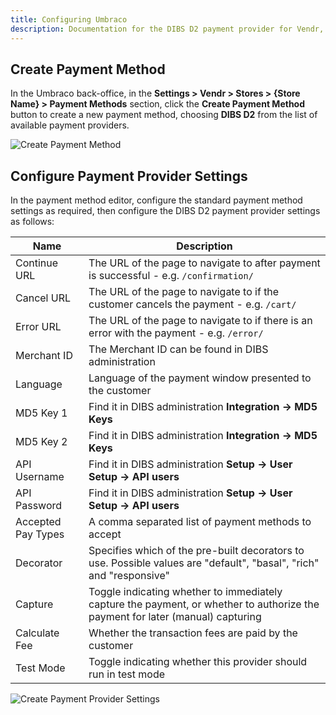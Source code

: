 ```yaml
---
title: Configuring Umbraco
description: Documentation for the DIBS D2 payment provider for Vendr, the eCommerce solution for Umbraco v8+
---
```


## Create Payment Method

In the Umbraco back-office, in the **Settings > Vendr > Stores > {Store Name} > Payment Methods** section, click the **Create Payment Method** button to create a new payment method, choosing **DIBS D2** from the list of available payment providers.

![Create Payment Method](~/assets/images/screenshots/dibs/d2/umbraco_create_payment_method.png)

## Configure Payment Provider Settings

In the payment method editor, configure the standard payment method settings as required, then configure the DIBS D2 payment provider settings as follows:

| Name | Description |
| ---- | ----------- |
| Continue URL | The URL of the page to navigate to after payment is successful - e.g. `/confirmation/` |
| Cancel URL | The URL of the page to navigate to if the customer cancels the payment - e.g. `/cart/` |
| Error URL | The URL of the page to navigate to if there is an error with the payment - e.g. `/error/` |
| Merchant ID | The Merchant ID can be found in DIBS administration |
| Language | Language of the payment window presented to the customer |
| MD5 Key 1 | Find it in DIBS administration **Integration -> MD5 Keys** |
| MD5 Key 2 | Find it in DIBS administration **Integration -> MD5 Keys** |
| API Username | Find it in DIBS administration **Setup -> User Setup -> API users** |
| API Password | Find it in DIBS administration **Setup -> User Setup -> API users** |
| Accepted Pay Types | A comma separated list of payment methods to accept |
| Decorator | Specifies which of the pre-built decorators to use. Possible values are "default", "basal", "rich" and "responsive" |
| Capture | Toggle indicating whether to immediately capture the payment, or whether to authorize the payment for later (manual) capturing |
| Calculate Fee |Whether the transaction fees are paid by the customer |
| Test Mode | Toggle indicating whether this provider should run in test mode |

![Create Payment Provider Settings](~/assets/images/screenshots/dibs/d2/umbraco_configure_dibs-d2_settings.png)
